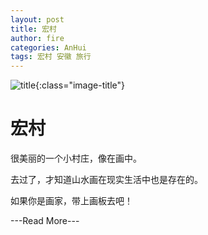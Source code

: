 ```yaml
---
layout: post
title: 宏村
author: fire
categories: AnHui 
tags: 宏村 安徽 旅行
---
```


![title](http://image.sideproject.cn/title/title_100.jpg){:class="image-title"}

宏村
===

很美丽的一个小村庄，像在画中。

去过了，才知道山水画在现实生活中也是存在的。

如果你是画家，带上画板去吧！


---Read More---
